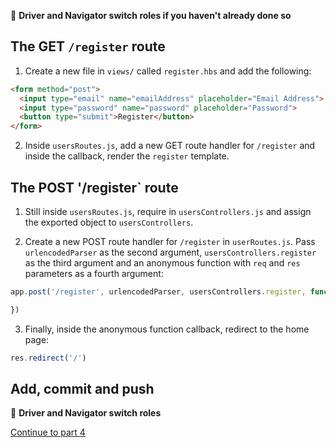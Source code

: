 :twisted_rightwards_arrows: **Driver and Navigator switch roles if you haven't already done so**

## The GET `/register` route

1. Create a new file in `views/` called `register.hbs` and add the following:

```html
<form method="post">
  <input type="email" name="emailAddress" placeholder="Email Address">
  <input type="password" name="password" placeholder="Password">
  <button type="submit">Register</button>
</form>
```

2. Inside `usersRoutes.js`, add a new GET route handler for `/register` and inside the callback, render the `register` template.

## The POST '/register` route

1. Still inside `usersRoutes.js`, require in `usersControllers.js` and assign the exported object to `usersControllers`.

2. Create a new POST route handler for `/register` in `userRoutes.js`. Pass `urlencodedParser` as the second argument, `usersControllers.register` as the third argument and an anonymous function with `req` and `res` parameters as a fourth argument:

```js
app.post('/register', urlencodedParser, usersControllers.register, function (req, res) {

})
```

3. Finally, inside the anonymous function callback, redirect to the home page:

```js
res.redirect('/')
```

## Add, commit and push

:twisted_rightwards_arrows: **Driver and Navigator switch roles**

[Continue to part 4](lesson1_part4.md)